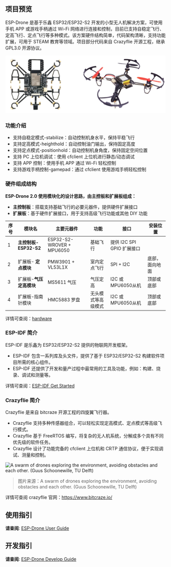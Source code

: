 
## 项目预览

ESP-Drone 是基于乐鑫 ESP32/ESP32-S2 开发的小型无人机解决方案，可使用手机 APP 或游戏手柄通过 Wi-Fi 网络进行连接和控制，目前已支持自稳定飞行、定高飞行、定点飞行等多种模式。该方案硬件结构简单，代码架构清晰，支持功能扩展，可用于 STEAM 教育等领域。项目部分代码来自 Crazyflie 开源工程，继承 GPL3.0 开源协议。

![ESP-Drone](../../_static/espdrone_s2_v1_2_2.png)

### 功能介绍

* 支持自稳定模式-stabilize：自动控制机身水平，保持平稳飞行
* 支持定高模式-heighthold：自动控制油门输出，保持固定高度
* 支持定点模式-positionhold：自动控制机身角度，保持固定空间位置
* 支持 PC 上位机调试：使用 cfclient 上位机进行静态/动态调试
* 支持 APP 控制：使用手机 APP 通过 Wi-Fi 轻松控制
* 支持游戏手柄控制-gamepad：通过 cfclient 使用游戏手柄轻松控制

### 硬件组成结构

**ESP-Drone 2.0 使用模块化的设计思路，由主控板和扩展板组成：**

* **主控制板**：搭载支持基础飞行的必要元器件，提供硬件扩展接口
* **扩展板**：基于硬件扩展接口，用于支持高级飞行功能或其他 DIY 功能

|序号| 模块名 | 主要元器件 | 功能 | 接口 |安装位置 |
|--|--|--|--|--|--|
|1| **主控制板-ESP32-S2** |  ESP32-S2-WROVER + MPU6050| 基础飞行 |提供 I2C SPI GPIO 扩展接口  ||
|2|扩展板- **定点模块** |  PMW3901 + VL53L1X | 室内定点飞行 | SPI + I2C | 底部，面向地面 |
|3| 扩展板-**气压定高模块** |  MS5611 气压 | 气压定高 | I2C 或 MPU6050从机|顶部或底部 |
|4| 扩展板-指南针模块 |  HMC5883 罗盘 | 无头模式等高级模式 | I2C 或 MPU6050从机|顶部或底部 |

详情可查阅：[hardware](./hardware.md)


### ESP-IDF 简介

ESP-IDF 是乐鑫为 ESP32/ESP32-S2 提供的物联网开发框架。

* ESP-IDF 包含一系列库及头文件，提供了基于 ESP32/ESP32-S2 构建软件项目所需的核心组件。
* ESP-IDF 还提供了开发和量产过程中最常用的工具及功能，例如：构建、烧录、调试和测量等。

详情可查阅：[ESP-IDF Get Started](https://docs.espressif.com/projects/esp-idf/en/latest/esp32s2/get-started/index.html)

### Crazyflie 简介

Crazyflie 是来自 bitcraze 开源工程的四旋翼飞行器。

* Crazyflie 支持多种传感器组合，可以轻松实现定高模式、定点模式等高级飞行模式。
* Crazyflie 基于 FreeRTOS 编写，将复杂的无人机系统，分解成多个具有不同优先级的软件任务。
* Crazyflie 设计了功能完备的 cfclient 上位机和 CRTP 通信协议，便于实现调试、测量和控制。

![A swarm of drones exploring the environment, avoiding obstacles and each other. \(Guus Schoonewille, TU Delft\)](https://img-blog.csdnimg.cn/20191030202634944.jpg?x-oss-process=image/watermark,type_ZmFuZ3poZW5naGVpdGk,shadow_10,text_aHR0cHM6Ly9ibG9nLmNzZG4ubmV0L3FxXzIwNTE1NDYx,size_16,color_FFFFFF,t_70)

>图片来源：A swarm of drones exploring the environment, avoiding obstacles and each other. \(Guus Schoonewille, TU Delft\)

详情可查阅 crazyflie 官网：https://www.bitcraze.io/

## 使用指引

**请查阅**: [ESP-Drone User Guide](./1_user_guide.md)

## 开发指引

**请查阅**: [ESP-Drone Develop Guide](./2_developer_guide.md)